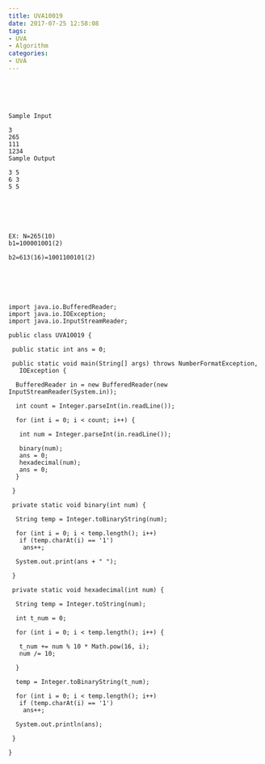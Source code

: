 ```yaml
---
title: UVA10019
date: 2017-07-25 12:58:08
tags:
- UVA
- Algorithm
categories:
- UVA
---
```




 <br /> <br /> <br />

<!-- more -->


	Sample Input

	3
	265
	111
	1234
	Sample Output

	3 5 
	6 3 
	5 5






	EX: N=265(10)
	b1=100001001(2)

	b2=613(16)=1001100101(2)






	import java.io.BufferedReader;
	import java.io.IOException;
	import java.io.InputStreamReader;

	public class UVA10019 {

	 public static int ans = 0;

	 public static void main(String[] args) throws NumberFormatException,
	   IOException {

	  BufferedReader in = new BufferedReader(new InputStreamReader(System.in));

	  int count = Integer.parseInt(in.readLine());

	  for (int i = 0; i < count; i++) {

	   int num = Integer.parseInt(in.readLine());

	   binary(num);
	   ans = 0;
	   hexadecimal(num);
	   ans = 0;
	  }

	 }

	 private static void binary(int num) {

	  String temp = Integer.toBinaryString(num);

	  for (int i = 0; i < temp.length(); i++)
	   if (temp.charAt(i) == '1')
		ans++;

	  System.out.print(ans + " ");

	 }

	 private static void hexadecimal(int num) {

	  String temp = Integer.toString(num);

	  int t_num = 0;

	  for (int i = 0; i < temp.length(); i++) {

	   t_num += num % 10 * Math.pow(16, i);
	   num /= 10;

	  }

	  temp = Integer.toBinaryString(t_num);

	  for (int i = 0; i < temp.length(); i++)
	   if (temp.charAt(i) == '1')
		ans++;

	  System.out.println(ans);

	 }

	}
</br>
